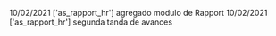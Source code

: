 10/02/2021 ['as_rapport_hr'] agregado modulo de Rapport
10/02/2021 ['as_rapport_hr'] segunda tanda de avances